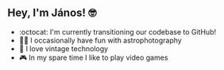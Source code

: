 ## Hey, I'm János! 🤓

-  :octocat: I'm currently transitioning our codebase to GitHub!
- :milky_way:🔭 I occasionally have fun with astrophotography
- :floppy_disk: I love vintage technology
- :video_game: In my spare time I like to play video games

<!--
**vriesj/vriesj** is a ✨ _special_ ✨ repository because its `README.md` (this file) appears on your GitHub profile.

Here are some ideas to get you started:

- 🔭 I’m currently working on ...
- 🌱 I’m currently learning ...
- 👯 I’m looking to collaborate on ...
- 🤔 I’m looking for help with ...
- 💬 Ask me about ...
- 📫 How to reach me: ...
- 😄 Pronouns: ...
- ⚡ Fun fact: ...
-->
